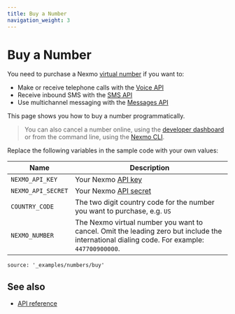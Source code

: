 ```yaml
---
title: Buy a Number
navigation_weight: 3
---
```


# Buy a Number

You need to purchase a Nexmo [virtual number]() if you want to:

* Make or receive telephone calls with the [Voice API](https://developer.nexmo.com/voice/voice-api/overview)
* Receive inbound SMS with the [SMS API](https://developer.nexmo.com/messaging/sms/overview)
* Use multichannel messaging with the [Messages API](https://developer.nexmo.com/messages/overview)

This page shows you how to buy a number programmatically.

> You can also cancel a number online, using the [developer dashboard](https://dashboard.nexmo.com/your-numbers) or from the command line, using the [Nexmo CLI](https://github.com/Nexmo/nexmo-cli#buying-a-number).

Replace the following variables in the sample code with your own values:

Name | Description
--|--
`NEXMO_API_KEY` | Your Nexmo [API key](https://developer.nexmo.com/concepts/guides/authentication#api-key-and-secret)
`NEXMO_API_SECRET` | Your Nexmo [API secret](https://developer.nexmo.com/concepts/guides/authentication#api-key-and-secret)
`COUNTRY_CODE` | The two digit country code for the number you want to purchase, e.g. `US`
`NEXMO_NUMBER` | The Nexmo virtual number you want to cancel. Omit the leading zero but include the international dialing code. For example: `447700900000`.

```code_snippets
source: '_examples/numbers/buy'
```

## See also

* [API reference](/api/numbers)